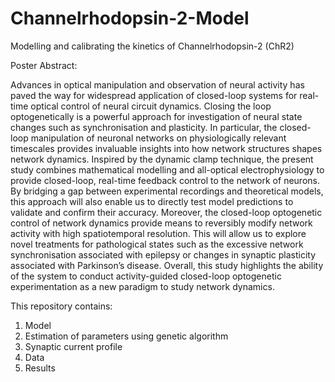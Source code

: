 # Channelrhodopsin-2-Model
Modelling and calibrating the kinetics of Channelrhodopsin-2 (ChR2) 

Poster Abstract:

Advances in optical manipulation and observation of neural activity has paved the way for widespread application of closed-loop systems for real-time optical control of neural circuit dynamics. Closing the loop optogenetically is a powerful approach for investigation of neural state changes such as synchronisation and plasticity. In particular, the closed-loop manipulation of neuronal networks on physiologically relevant timescales provides invaluable insights into how network structures shapes network dynamics. Inspired by the dynamic clamp technique, the present study combines mathematical modelling and all-optical electrophysiology to provide closed-loop, real-time feedback control to the network of neurons. By bridging a gap between experimental recordings and theoretical models, this approach will also enable us to directly test model predictions to validate and confirm their accuracy. Moreover, the closed-loop optogenetic control of network dynamics provide means to reversibly modify network activity with high spatiotemporal resolution. This will allow us to explore novel treatments for pathological states such as the excessive network synchronisation associated with epilepsy or changes in synaptic plasticity associated with Parkinson’s disease. Overall, this study highlights the ability of the system to conduct activity-guided closed-loop optogenetic experimentation as a new paradigm to study network dynamics.  

This repository contains:
1) Model
2) Estimation of parameters using genetic algorithm
3) Synaptic current profile
4) Data
5) Results
